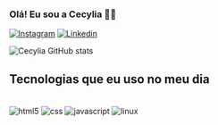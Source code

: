 
### Olá! Eu sou a Cecylia 🙋‍♀️

[![Instagram](https://img.shields.io/badge/Instagram-E4405F?style=for-the-badge&logo=instagram&logoColor=white)](https://www.instagram.com/ferreiracecylia/)
[![Linkedin](https://img.shields.io/badge/LinkedIn-0077B5?style=for-the-badge&logo=linkedin&logoColor=white)](https://www.linkedin.com/in/cecyliaferreira/)

![Cecylia GitHub stats](https://github-readme-stats.vercel.app/api?username=cecyliaf&show_icons=true&theme=synthwave)


## Tecnologias que eu uso no meu dia

 <div style="display: inline_block"></br>
 <img align="center" alt="html5" src="https://img.shields.io/badge/HTML5-E34F26?style=for-the-badge&logo=html5&logoColor=white"/>
 <img align="center" alt="css" src="https://img.shields.io/badge/CSS3-1572B6?style=for-the-badge&logo=css3&logoColor=white"/>
 <img align="center" alt="javascript" src="https://img.shields.io/badge/JavaScript-F7DF1E?style=for-the-badge&logo=javascript&logoColor=black"/>
  <img align="center" alt="linux" src="https://img.shields.io/badge/Linux-FCC624?style=for-the-badge&logo=linux&logoColor=black"/>
  </div>

